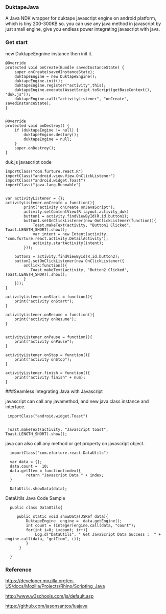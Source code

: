 ### DuktapeJava
A Java NDK wrapper for duktape javascript engine on android platform, which is tiny 200-300KB so. you can use any java method in javascript by just small engine, give you endless power integrating javascript with java. 

### Get start

new DuktapeEngnine instance then init it.

    @Override
	protected void onCreate(Bundle savedInstanceState) {
		super.onCreate(savedInstanceState);
		duktapeEngine = new DuktapeEngine();
		duktapeEngine.init();
		duktapeEngine.register("activity",this);
		duktapeEngine.execute(AssetScript.toScript(getBaseContext(), "duk.js"));
		duktapeEngine.call("activityListener", "onCreate", savedInstanceState);
	} 
    
    
    @Override
	protected void onDestroy() {
		if (duktapeEngine != null) {
			duktapeEngine.destory();
			duktapeEngine = null;
		}
		super.onDestroy();
	}
	

duk.js javascript code

    importClass("com.furture.react.R")
	importClass("android.view.View.OnClickListener")
	importClass("android.widget.Toast")
	importClass("java.lang.Runnable")
	
	
	var activityListener = {};
	activityListener.onCreate = function(){
			print("activity onCreate onJavaScript");
			activity.setContentView(R.layout.activity_duk)
			button1 = activity.findViewById(R.id.button1);
			button1.setOnClickListener(new OnClickListener(function(){
				Toast.makeText(activity, "Button1 Clicked", Toast.LENGTH_SHORT).show();
				var intent = new Intent(activity, "com.furture.react.activity.DetailActivity");
				activity.startActivity(intent);
			}));
		
		button2 = activity.findViewById(R.id.button2);
		button2.setOnClickListener(new OnClickListener({
			onClick:function(){ 
			   Toast.makeText(activity, "Button2 Clicked", Toast.LENGTH_SHORT).show();
			}
		}));
    }

	activityListener.onStart = function(){ 
		print("activity onStart");
	}
	
	activityListener.onResume = function(){ 
		print("activity onResume");
	}
	
	
	activityListener.onPause = function(){ 
		print("activity onPause");
	}
	
	activityListener.onStop = function(){
		print("activity onStop");
	}
	
	activityListener.finish = function(){
		print("activity finish" + num);
	}

###Seamless Integrating Java with Javascript
 
 javascript can call any javamethod, and new java class instance and interface. 
 
 
     importClass("android.widget.Toast")
     
     
     Toast.makeText(activity, "Javascript toast", Toast.LENGTH_SHORT).show();


java can also call any method or get property on javascript object.


      importClass("com.efurture.react.DataUtils")
      
      var data = {};
      data.count =  10;
      data.getItem = function(index){
             return "Javascript Data " + index;
      }
      
      DataUtils.showData(data);
      
 DataUtils Java Code Sample   
   
      public class DataUtils{
      
         public static void showData(JSRef data){
             DuktapeEngine  engine =  data.getEngine();
             int count = (Integer)engine.call(data, "count");
             for(int i=0; i<count; i++){
                 Log.d("DataUtils", " Get JavaScript Data Success :  " + engine.call(data, "getItem", i));
             }
          }
      
      }   

### Reference

<a href="https://developer.mozilla.org/en-US/docs/Mozilla/Projects/Rhino/Scripting_Java">https://developer.mozilla.org/en-US/docs/Mozilla/Projects/Rhino/Scripting_Java</a>

<a href="http://www.w3schools.com/js/default.asp">http://www.w3schools.com/js/default.asp</a>


<a href="https://github.com/jasonsantos/luajava">https://github.com/jasonsantos/luajava</a>
 






    